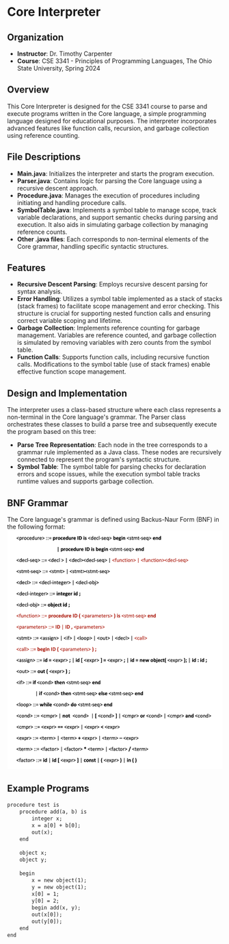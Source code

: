 # Core Interpreter

## Organization

- **Instructor**: Dr. Timothy Carpenter
- **Course**: CSE 3341 - Principles of Programming Languages, The Ohio State University, Spring 2024

## Overview

This Core Interpreter is designed for the CSE 3341 course to parse and execute programs written in the Core language, a simple programming language designed for educational purposes. The interpreter incorporates advanced features like function calls, recursion, and garbage collection using reference counting.

## File Descriptions

- **Main.java**: Initializes the interpreter and starts the program execution.
- **Parser.java**: Contains logic for parsing the Core language using a recursive descent approach.
- **Procedure.java**: Manages the execution of procedures including initiating and handling procedure calls.
- **SymbolTable.java**: Implements a symbol table to manage scope, track variable declarations, and support semantic checks during parsing and execution. It also aids in simulating garbage collection by managing reference counts.
- **Other .java files**: Each corresponds to non-terminal elements of the Core grammar, handling specific syntactic structures.

## Features

- **Recursive Descent Parsing**: Employs recursive descent parsing for syntax analysis.
- **Error Handling**: Utilizes a symbol table implemented as a stack of stacks (stack frames) to facilitate scope management and error checking. This structure is crucial for supporting nested function calls and ensuring correct variable scoping and lifetime.
- **Garbage Collection**: Implements reference counting for garbage management. Variables are reference counted, and garbage collection is simulated by removing variables with zero counts from the symbol table.
- **Function Calls**: Supports function calls, including recursive function calls. Modifications to the symbol table (use of stack frames) enable effective function scope management.

## Design and Implementation

The interpreter uses a class-based structure where each class represents a non-terminal in the Core language's grammar. The Parser class orchestrates these classes to build a parse tree and subsequently execute the program based on this tree:

- **Parse Tree Representation**: Each node in the tree corresponds to a grammar rule implemented as a Java class. These nodes are recursively connected to represent the program's syntactic structure.
- **Symbol Table**: The symbol table for parsing checks for declaration errors and scope issues, while the execution symbol table tracks runtime values and supports garbage collection.

## BNF Grammar

The Core language's grammar is defined using Backus-Naur Form (BNF) in the following format:
![BNF Grammar](images/BNF.png)

## Example Programs

```plaintext
procedure test is
    procedure add(a, b) is
        integer x;
        x = a[0] + b[0];
        out(x);
    end

    object x;
    object y;

    begin
        x = new object(1);
        y = new object(1);
        x[0] = 1;
        y[0] = 2;
        begin add(x, y);
        out(x[0]);
        out(y[0]);
    end
end
```
